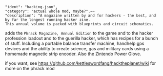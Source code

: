 ~~~~
"ident": "hacking.json",  
"category": "actual whole mod, maybe?",~~
"description": "A magazine written by and for hackers - the best, and by far the longest running hacker zine.  
This annual volume is packed with blueprints and circuit schematics.
~~~~
adds the `Phrack Magazine, Annual Edition` to the game and to the hacker profession loadout and to the guerilla hacker, which has recipes for a bunch of stuff.  Including a portable balance transfer machine, handhelp gps devices and the ability to create science, gas and military cards using a homemade magnetic strip encoder. Also the Zintendo Power Glove.

if you want, see https://github.com/kettleswordfang/hacktheplanet/wiki for more on the phrack mod

